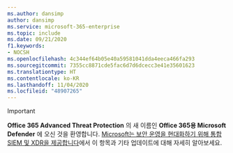 ```yaml
---
ms.author: dansimp
author: dansimp
ms.service: microsoft-365-enterprise
ms.topic: include
ms.date: 09/21/2020
f1.keywords:
- NOCSH
ms.openlocfilehash: 4c344ef64b05e40a59581041dda4eeca466fa293
ms.sourcegitcommit: 7355cc8871cde5fac6d7d6dcecc3e41e35601623
ms.translationtype: HT
ms.contentlocale: ko-KR
ms.lasthandoff: 11/04/2020
ms.locfileid: "48907265"
---
```

> [!IMPORTANT]
> **Office 365 Advanced Threat Protection** 의 새 이름인 **Office 365용 Microsoft Defender** 에 오신 것을 환영합니다. [Microsoft는 보안 운영을 현대화하기 위해 통합 SIEM 및 XDR을 제공합니다](https://www.microsoft.com/security/blog/?p=91813)에서 이 항목과 기타 업데이트에 대해 자세히 알아보세요.
